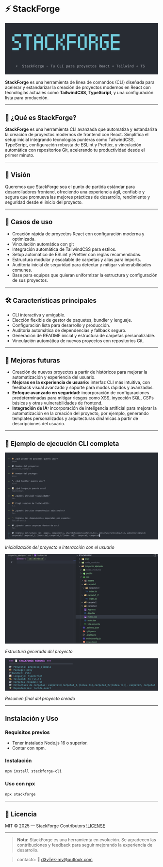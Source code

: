 # ⚡ StackForge

![Logo y bienvenida de StackForge CLI](https://raw.githubusercontent.com/MasliahDev99/StackForge/rc-1.0.0/docs/STACKFORGE_LOGO.png)



**StackForge** es una herramienta de línea de comandos (CLI) diseñada para acelerar y estandarizar la creación de proyectos modernos en React con tecnologías actuales como **TailwindCSS**, **TypeScript**, y una configuración lista para producción.

---

## 🌟 ¿Qué es StackForge?

**StackForge** es una herramienta CLI avanzada que automatiza y estandariza la creación de proyectos modernos de frontend con React. Simplifica el setup inicial integrando tecnologías punteras como TailwindCSS, TypeScript, configuración robusta de ESLint y Prettier, y vinculación automática con repositorios Git, acelerando tu productividad desde el primer minuto.

---

## 🎯 Visión

Queremos que StackForge sea el punto de partida estándar para desarrolladores frontend, ofreciendo una experiencia ágil, confiable y segura que promueva las mejores prácticas de desarrollo, rendimiento y seguridad desde el inicio del proyecto.

---

## 🚀 Casos de uso

- Creación rápida de proyectos React con configuración moderna y optimizada.
- Vinculación automática con git
- Integración automática de TailwindCSS para estilos.
- Setup automático de ESLint y Prettier con reglas recomendadas.
- Estructura modular y escalable de carpetas y alias para imports.
- Auditoría inicial de seguridad para detectar y mitigar vulnerabilidades comunes.
- Base para equipos que quieran uniformizar la estructura y configuración de sus proyectos.

---

## 🛠️ Características principales

- CLI interactiva y amigable.
- Elección flexible de gestor de paquetes, bundler y lenguaje.
- Configuración lista para desarrollo y producción.
- Auditoría automática de dependencias y fallback seguro.
- Generación de README inicial y estructura de carpetas personalizable.
- Vinculación automática de nuevos proyectos con repositorios Git.

---

## 🔮 Mejoras futuras

-  Creación de nuevos proyectos a partir de históricos para mejorar la automatización y experiencia del usuario.
- **Mejoras en la experiencia de usuario:** interfaz CLI más intuitiva, con feedback visual avanzado y soporte para modos rápidos y avanzados.
- **Enfoque avanzado en seguridad:** incorporación de configuraciones predeterminadas para mitigar riesgos como XSS, inyección SQL, CSPs básicas y otras vulnerabilidades de frontend.
- **Integración de IA:** incorporación de inteligencia artificial para mejorar la automatización en la creación del proyecto, por ejemplo, generando templates personalizados y arquitecturas dinámicas a partir de descripciones del usuario.


---


## 📸 Ejemplo de ejecución CLI completa



![Inicialización del proyecto e interacción con el usuario](https://raw.githubusercontent.com/MasliahDev99/StackForge/rc-1.0.0/docs/StackForge_init.png)

*Inicialización del proyecto e interacción con el usuario*

![Estructura generada del proyecto](https://raw.githubusercontent.com/MasliahDev99/StackForge/rc-1.0.0/docs/StackForge_proyecto.png)

*Estructura generada del proyecto*

![Resumen final del proyecto creado](https://raw.githubusercontent.com/MasliahDev99/StackForge/rc-1.0.0/docs/StackForge_resume.png)

*Resumen final del proyecto creado*

---
## Instalación y Uso

### Requisitos previos
- Tener instalado Node.js 16 o superior.
- Contar con npm.

### Instalación 
```bash
npm install stackforge-cli
```

### Uso con npx 
```bash
npx stackforge
```



---
## 📄 Licencia

MIT © 2025 — StackForge Contributors [!LICENSE](./LICENSE)

---

> **Nota:** StackForge es una herramienta en evolución. Se agradecen las contribuciones y feedback para seguir mejorando la experiencia de desarrollo.

> contacto: 📩 d3vTek-mv@outlook.com
